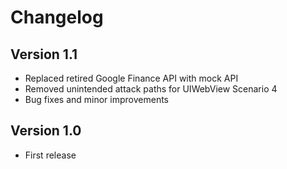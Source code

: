 # Changelog

## Version 1.1

* Replaced retired Google Finance API with mock API
* Removed unintended attack paths for UIWebView Scenario 4
* Bug fixes and minor improvements

## Version 1.0

* First release
